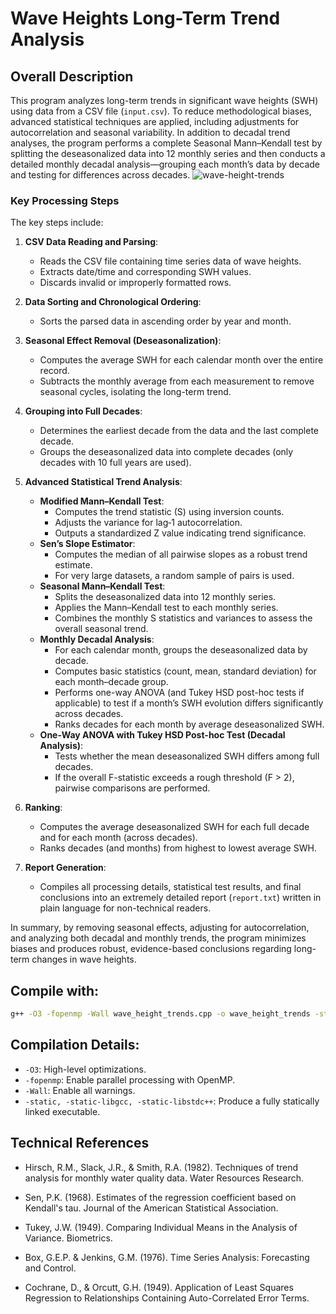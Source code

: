 # Wave Heights Long-Term Trend Analysis

## Overall Description

This program analyzes long-term trends in significant wave heights (SWH) using data from a CSV file (`input.csv`). To reduce methodological biases, advanced statistical techniques are applied, including adjustments for autocorrelation and seasonal variability. In addition to decadal trend analyses, the program performs a complete Seasonal Mann–Kendall test by splitting the deseasonalized data into 12 monthly series and then conducts a detailed monthly decadal analysis—grouping each month’s data by decade and testing for differences across decades.
![wave-height-trends](https://github.com/user-attachments/assets/9f8322a2-1a37-42e2-bc74-b4fc6b400a78)
### Key Processing Steps
The key steps include:

1. **CSV Data Reading and Parsing**:
    - Reads the CSV file containing time series data of wave heights.
    - Extracts date/time and corresponding SWH values.
    - Discards invalid or improperly formatted rows.

2. **Data Sorting and Chronological Ordering**:
    - Sorts the parsed data in ascending order by year and month.

3. **Seasonal Effect Removal (Deseasonalization)**:
    - Computes the average SWH for each calendar month over the entire record.
    - Subtracts the monthly average from each measurement to remove seasonal cycles, isolating the long-term trend.

4. **Grouping into Full Decades**:
    - Determines the earliest decade from the data and the last complete decade.
    - Groups the deseasonalized data into complete decades (only decades with 10 full years are used).

5. **Advanced Statistical Trend Analysis**:
    - **Modified Mann–Kendall Test**:
        - Computes the trend statistic (S) using inversion counts.
        - Adjusts the variance for lag‑1 autocorrelation.
        - Outputs a standardized Z value indicating trend significance.
    - **Sen’s Slope Estimator**:
        - Computes the median of all pairwise slopes as a robust trend estimate.
        - For very large datasets, a random sample of pairs is used.
    - **Seasonal Mann–Kendall Test**:
        - Splits the deseasonalized data into 12 monthly series.
        - Applies the Mann–Kendall test to each monthly series.
        - Combines the monthly S statistics and variances to assess the overall seasonal trend.
    - **Monthly Decadal Analysis**:
        - For each calendar month, groups the deseasonalized data by decade.
        - Computes basic statistics (count, mean, standard deviation) for each month–decade group.
        - Performs one-way ANOVA (and Tukey HSD post-hoc tests if applicable) to test if a month’s SWH evolution differs significantly across decades.
        - Ranks decades for each month by average deseasonalized SWH.
    - **One-Way ANOVA with Tukey HSD Post-hoc Test (Decadal Analysis)**:
        - Tests whether the mean deseasonalized SWH differs among full decades.
        - If the overall F-statistic exceeds a rough threshold (F > 2), pairwise comparisons are performed.

6. **Ranking**:
    - Computes the average deseasonalized SWH for each full decade and for each month (across decades).
    - Ranks decades (and months) from highest to lowest average SWH.

7. **Report Generation**:
    - Compiles all processing details, statistical test results, and final conclusions into an extremely detailed report (`report.txt`) written in plain language for non-technical readers.

In summary, by removing seasonal effects, adjusting for autocorrelation, and analyzing both decadal and monthly trends, the program minimizes biases and produces robust, evidence-based conclusions regarding long-term changes in wave heights.

## Compile with:

```bash
g++ -O3 -fopenmp -Wall wave_height_trends.cpp -o wave_height_trends -static -static-libgcc -static-libstdc++
```

## Compilation Details:
- `-O3`: High-level optimizations.
- `-fopenmp`: Enable parallel processing with OpenMP.
- `-Wall`: Enable all warnings.
- `-static, -static-libgcc, -static-libstdc++`: Produce a fully statically linked executable.

## Technical References

   - Hirsch, R.M., Slack, J.R., & Smith, R.A. (1982). Techniques of trend analysis for monthly water quality data. Water Resources Research.

   - Sen, P.K. (1968). Estimates of the regression coefficient based on Kendall's tau. Journal of the American Statistical Association.

   - Tukey, J.W. (1949). Comparing Individual Means in the Analysis of Variance. Biometrics.

   - Box, G.E.P. & Jenkins, G.M. (1976). Time Series Analysis: Forecasting and Control.

   - Cochrane, D., & Orcutt, G.H. (1949). Application of Least Squares Regression to Relationships Containing Auto-Correlated Error Terms.
